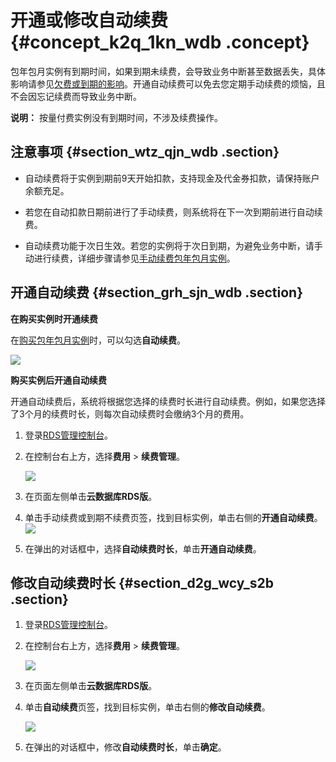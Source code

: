 # 开通或修改自动续费 {#concept_k2q_1kn_wdb .concept}

包年包月实例有到期时间，如果到期未续费，会导致业务中断甚至数据丢失，具体影响请参见[欠费或到期的影响](../../../../cn.zh-CN/产品定价/到期或欠费的影响.md)。开通自动续费可以免去您定期手动续费的烦恼，且不会因忘记续费而导致业务中断。

**说明：** 按量付费实例没有到期时间，不涉及续费操作。

## 注意事项 {#section_wtz_qjn_wdb .section}

-   自动续费将于实例到期前9天开始扣款，支持现金及代金券扣款，请保持账户余额充足。

-   若您在自动扣款日期前进行了手动续费，则系统将在下一次到期前进行自动续费。
-   自动续费功能于次日生效。若您的实例将于次日到期，为避免业务中断，请手动进行续费，详细步骤请参见[手动续费包年包月实例](cn.zh-CN/用户指南/计费管理/手动续费.md#)。

## 开通自动续费 {#section_grh_sjn_wdb .section}

**在购买实例时开通续费**

在[购买包年包月实例](https://rds-buy.aliyun.com/#/create/rds)时，可以勾选**自动续费**。

![](http://static-aliyun-doc.oss-cn-hangzhou.aliyuncs.com/assets/img/7890/154079583611146_zh-CN.png)

**购买实例后开通自动续费**

开通自动续费后，系统将根据您选择的续费时长进行自动续费。例如，如果您选择了3个月的续费时长，则每次自动续费时会缴纳3个月的费用。

1.  登录[RDS管理控制台](https://rds.console.aliyun.com/)。
2.  在控制台右上方，选择**费用** \> **续费管理**。

    ![](http://static-aliyun-doc.oss-cn-hangzhou.aliyuncs.com/assets/img/7890/154079583611148_zh-CN.png)

3.  在页面左侧单击**云数据库RDS版**。
4.  单击手动续费或到期不续费页签，找到目标实例，单击右侧的**开通自动续费**。![](http://static-aliyun-doc.oss-cn-hangzhou.aliyuncs.com/assets/img/7890/154079583621026_zh-CN.png)
5.  在弹出的对话框中，选择**自动续费时长**，单击**开通自动续费**。

## 修改自动续费时长 {#section_d2g_wcy_s2b .section}

1.  登录[RDS管理控制台](https://rds.console.aliyun.com/)。
2.  在控制台右上方，选择**费用** \> **续费管理**。

    ![](http://static-aliyun-doc.oss-cn-hangzhou.aliyuncs.com/assets/img/7890/154079583611148_zh-CN.png)

3.  在页面左侧单击**云数据库RDS版**。
4.  单击**自动续费**页签，找到目标实例，单击右侧的**修改自动续费**。

    ![](http://static-aliyun-doc.oss-cn-hangzhou.aliyuncs.com/assets/img/7890/154079583611149_zh-CN.png)

5.  在弹出的对话框中，修改**自动续费时长**，单击**确定**。

